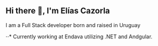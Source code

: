 ## Hi there 👋, I'm Elías Cazorla

I am a Full Stack developer born and raised in Uruguay  

⋅⋅* Currently working at Endava utilizing .NET and Andgular. 
<!--
**eliCazorla/eliCazorla** is a ✨ _special_ ✨ repository because its `README.md` (this file) appears on your GitHub profile.

Here are some ideas to get you started:

- 🔭 I’m currently working on ...
- 🌱 I’m currently learning ...
- 👯 I’m looking to collaborate on ...
- 🤔 I’m looking for help with ...
- 💬 Ask me about ...
- 📫 How to reach me: ...
- 😄 Pronouns: ...
- ⚡ Fun fact: ...
-->
